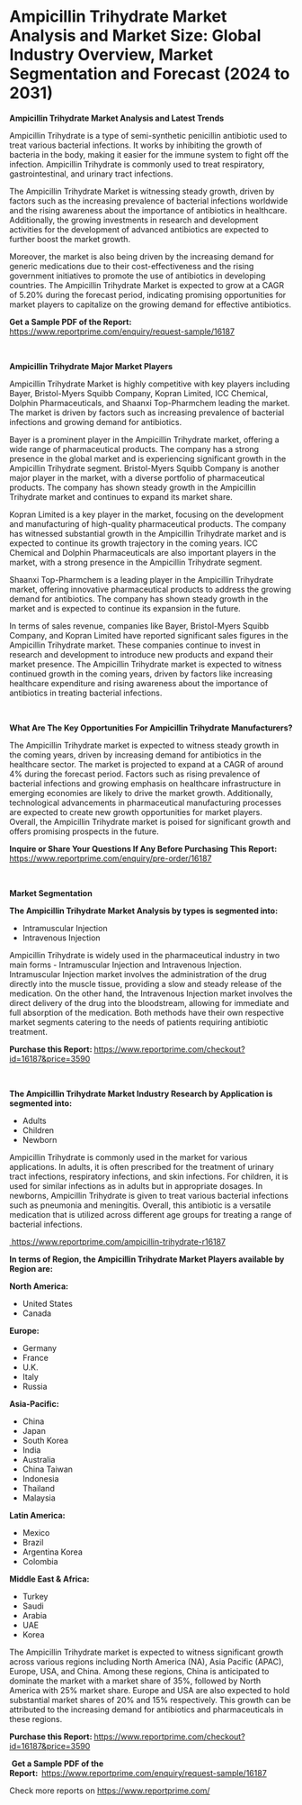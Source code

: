 <p><h1>Ampicillin Trihydrate Market Analysis and Market Size: Global Industry Overview, Market Segmentation and Forecast (2024 to 2031)</h1></p><p><strong>Ampicillin Trihydrate Market Analysis and Latest Trends</strong></p>
<p><p>Ampicillin Trihydrate is a type of semi-synthetic penicillin antibiotic used to treat various bacterial infections. It works by inhibiting the growth of bacteria in the body, making it easier for the immune system to fight off the infection. Ampicillin Trihydrate is commonly used to treat respiratory, gastrointestinal, and urinary tract infections.</p><p>The Ampicillin Trihydrate Market is witnessing steady growth, driven by factors such as the increasing prevalence of bacterial infections worldwide and the rising awareness about the importance of antibiotics in healthcare. Additionally, the growing investments in research and development activities for the development of advanced antibiotics are expected to further boost the market growth.</p><p>Moreover, the market is also being driven by the increasing demand for generic medications due to their cost-effectiveness and the rising government initiatives to promote the use of antibiotics in developing countries. The Ampicillin Trihydrate Market is expected to grow at a CAGR of 5.20% during the forecast period, indicating promising opportunities for market players to capitalize on the growing demand for effective antibiotics.</p></p>
<p><strong>Get a Sample PDF of the Report:&nbsp;</strong> <a href="https://www.reportprime.com/enquiry/request-sample/16187">https://www.reportprime.com/enquiry/request-sample/16187</a></p>
<p>&nbsp;</p>
<p><strong>Ampicillin Trihydrate Major Market Players</strong></p>
<p><p>Ampicillin Trihydrate Market is highly competitive with key players including Bayer, Bristol-Myers Squibb Company, Kopran Limited, ICC Chemical, Dolphin Pharmaceuticals, and Shaanxi Top-Pharmchem leading the market. The market is driven by factors such as increasing prevalence of bacterial infections and growing demand for antibiotics.</p><p>Bayer is a prominent player in the Ampicillin Trihydrate market, offering a wide range of pharmaceutical products. The company has a strong presence in the global market and is experiencing significant growth in the Ampicillin Trihydrate segment. Bristol-Myers Squibb Company is another major player in the market, with a diverse portfolio of pharmaceutical products. The company has shown steady growth in the Ampicillin Trihydrate market and continues to expand its market share.</p><p>Kopran Limited is a key player in the market, focusing on the development and manufacturing of high-quality pharmaceutical products. The company has witnessed substantial growth in the Ampicillin Trihydrate market and is expected to continue its growth trajectory in the coming years. ICC Chemical and Dolphin Pharmaceuticals are also important players in the market, with a strong presence in the Ampicillin Trihydrate segment.</p><p>Shaanxi Top-Pharmchem is a leading player in the Ampicillin Trihydrate market, offering innovative pharmaceutical products to address the growing demand for antibiotics. The company has shown steady growth in the market and is expected to continue its expansion in the future.</p><p>In terms of sales revenue, companies like Bayer, Bristol-Myers Squibb Company, and Kopran Limited have reported significant sales figures in the Ampicillin Trihydrate market. These companies continue to invest in research and development to introduce new products and expand their market presence. The Ampicillin Trihydrate market is expected to witness continued growth in the coming years, driven by factors like increasing healthcare expenditure and rising awareness about the importance of antibiotics in treating bacterial infections.</p></p>
<p>&nbsp;</p>
<p><strong>What Are The Key Opportunities For Ampicillin Trihydrate Manufacturers?</strong></p>
<p><p>The Ampicillin Trihydrate market is expected to witness steady growth in the coming years, driven by increasing demand for antibiotics in the healthcare sector. The market is projected to expand at a CAGR of around 4% during the forecast period. Factors such as rising prevalence of bacterial infections and growing emphasis on healthcare infrastructure in emerging economies are likely to drive the market growth. Additionally, technological advancements in pharmaceutical manufacturing processes are expected to create new growth opportunities for market players. Overall, the Ampicillin Trihydrate market is poised for significant growth and offers promising prospects in the future.</p></p>
<p><strong>Inquire or Share Your Questions If Any Before Purchasing This Report:</strong> <a href="https://www.reportprime.com/enquiry/pre-order/16187">https://www.reportprime.com/enquiry/pre-order/16187</a></p>
<p>&nbsp;</p>
<p><strong>Market Segmentation</strong></p>
<p><strong>The Ampicillin Trihydrate Market Analysis by types is segmented into:</strong></p>
<p><ul><li>Intramuscular Injection</li><li>Intravenous Injection</li></ul></p>
<p><p>Ampicillin Trihydrate is widely used in the pharmaceutical industry in two main forms - Intramuscular Injection and Intravenous Injection. Intramuscular Injection market involves the administration of the drug directly into the muscle tissue, providing a slow and steady release of the medication. On the other hand, the Intravenous Injection market involves the direct delivery of the drug into the bloodstream, allowing for immediate and full absorption of the medication. Both methods have their own respective market segments catering to the needs of patients requiring antibiotic treatment.</p></p>
<p><strong>Purchase this Report:&nbsp;</strong><a href="https://www.reportprime.com/checkout?id=16187&price=3590">https://www.reportprime.com/checkout?id=16187&price=3590</a></p>
<p>&nbsp;</p>
<p><strong>The Ampicillin Trihydrate Market Industry Research by Application is segmented into:</strong></p>
<p><ul><li>Adults</li><li>Children</li><li>Newborn</li></ul></p>
<p><p>Ampicillin Trihydrate is commonly used in the market for various applications. In adults, it is often prescribed for the treatment of urinary tract infections, respiratory infections, and skin infections. For children, it is used for similar infections as in adults but in appropriate dosages. In newborns, Ampicillin Trihydrate is given to treat various bacterial infections such as pneumonia and meningitis. Overall, this antibiotic is a versatile medication that is utilized across different age groups for treating a range of bacterial infections.</p></p>
<p><a href="https://www.reportprime.com/ampicillin-trihydrate-r16187">&nbsp;https://www.reportprime.com/ampicillin-trihydrate-r16187</a></p>
<p><strong>In terms of Region, the Ampicillin Trihydrate Market Players available by Region are:</strong></p>
<p>
    <p> <strong> North America: </strong>
        <ul>
            <li>United States</li>
            <li>Canada</li>
        </ul>
        </p> 
    <p> <strong> Europe: </strong>
        <ul>
            <li>Germany</li>
            <li>France</li>
            <li>U.K.</li>
            <li>Italy</li>
            <li>Russia</li>
        </ul>
        </p> 
    <p> <strong> Asia-Pacific: </strong>
        <ul>
            <li>China</li>
            <li>Japan</li>
            <li>South Korea</li>
            <li>India</li>
            <li>Australia</li>
            <li>China Taiwan</li>
            <li>Indonesia</li>
            <li>Thailand</li>
            <li>Malaysia</li>
        </ul>
        </p> 
    <p> <strong> Latin America: </strong>
        <ul>
            <li>Mexico</li>
            <li>Brazil</li>
            <li>Argentina Korea</li>
            <li>Colombia</li>
        </ul>
        </p> 
    <p> <strong> Middle East & Africa: </strong>
        <ul>
            <li>Turkey</li>
            <li>Saudi</li>
            <li>Arabia</li>
            <li>UAE</li>
            <li>Korea</li>
        </ul>
    </p>
    </p>
<p><p>The Ampicillin Trihydrate market is expected to witness significant growth across various regions including North America (NA), Asia Pacific (APAC), Europe, USA, and China. Among these regions, China is anticipated to dominate the market with a market share of 35%, followed by North America with 25% market share. Europe and USA are also expected to hold substantial market shares of 20% and 15% respectively. This growth can be attributed to the increasing demand for antibiotics and pharmaceuticals in these regions.</p></p>
<p><strong>Purchase this Report: </strong><a href="https://www.reportprime.com/checkout?id=16187&price=3590">https://www.reportprime.com/checkout?id=16187&price=3590</a></p>
<p>&nbsp;<strong>Get a Sample PDF of the Report:&nbsp;&nbsp;</strong><a href="https://www.reportprime.com/enquiry/request-sample/16187">https://www.reportprime.com/enquiry/request-sample/16187</a></p>
<p><strong></strong></p>
<p>Check more reports on <a href="https://www.reportprime.com/">https://www.reportprime.com/</a></p>
